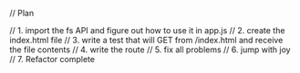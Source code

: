 // Plan



// 1. import the fs API and figure out how to use it in app.js
// 2. create the index.html file
// 3. write a test that will GET from /index.html and receive the file contents
// 4. write the route 
// 5. fix all problems
// 6. jump with joy
// 7. Refactor complete